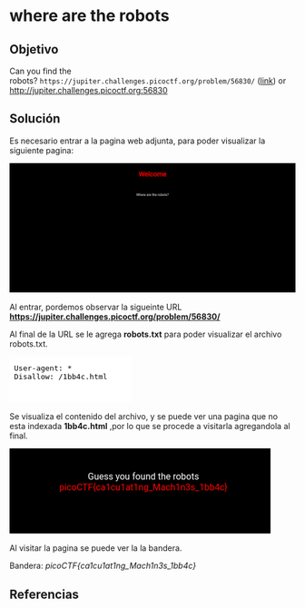 # where are the robots
## Objetivo
Can you find the robots? `https://jupiter.challenges.picoctf.org/problem/56830/` ([link](https://jupiter.challenges.picoctf.org/problem/56830/)) or http://jupiter.challenges.picoctf.org:56830

## Solución 
Es necesario entrar a la pagina web adjunta, para poder visualizar la siguiente pagina:

![img1-index](img1-index.png)

Al entrar, pordemos observar la sigueinte URL **https://jupiter.challenges.picoctf.org/problem/56830/**

Al final de la URL se le agrega **robots.txt** para poder visualizar el archivo robots.txt.

![img2-robots](img2-robots.png)

Se visualiza el contenido del archivo,  y se puede ver una pagina que no esta indexada **1bb4c.html** ,por lo que se procede a visitarla agregandola al final.

![img3-bandera](img3-bandera.png)

Al visitar la pagina se puede ver la la bandera.

Bandera: *picoCTF{ca1cu1at1ng_Mach1n3s_1bb4c}*

## Referencias